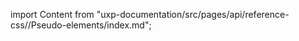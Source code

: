 
import Content from "uxp-documentation/src/pages/api/reference-css//Pseudo-elements/index.md";

<Content query="product=photoshop"/>
